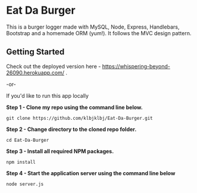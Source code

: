 # Eat Da Burger

This is a burger logger made with MySQL, Node, Express, Handlebars, Bootstrap and a homemade ORM (yum!). It follows the MVC design pattern.

## Getting Started

Check out the deployed version here - https://whispering-beyond-26090.herokuapp.com/ .  

-or-

If you'd like to run this app locally 

**Step 1 - Clone my repo using the command line below.**
```
git clone https://github.com/klbjklbj/Eat-Da-Burger.git
```
**Step 2 - Change directory to the cloned repo folder.**
```
cd Eat-Da-Burger
```
**Step 3 - Install all required NPM packages.**
```
npm install
```
**Step 4 - Start the application server using the command line below**
```
node server.js
```

 
